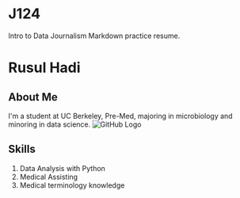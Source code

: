 # J124
Intro to Data Journalism Markdown practice resume.
# Rusul Hadi
## About Me
I'm a student at UC Berkeley, Pre-Med, majoring in microbiology and minoring in data science. 
![GitHub Logo](/images/logo.png)
## Skills
1. Data Analysis with Python
2. Medical Assisting 
3. Medical terminology knowledge
